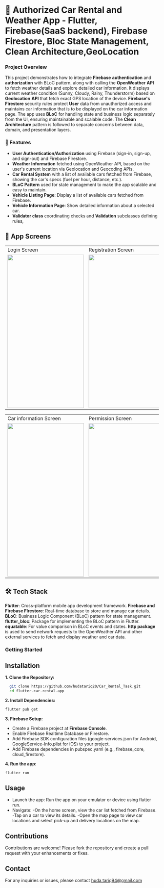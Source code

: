 # 🛵 Authorized Car Rental and Weather App - Flutter, Firebase(SaaS backend), Firebase Firestore, Bloc State Management, Clean Architecture,GeoLocation

### Project Overview

This project demonstrates how to integrate **Firebase** **authentication** and **authorization** with BLoC pattern, along with calling the **OpenWeather** **API** to fetch weather details and explore detailed car information. It displays current weather condition (Sunny, Cloudy, Rainy, Thunderstorm) based on **Geolocation** **API** that fetch exact GPS location of the device. 
 **Firebase's** **Firestore** security rules protect **User** data from unauthorized access and maintains car information that is to be displayed on the car information page.
The app uses **BLoC** for handling state and business logic separately from the UI, ensuring maintainable and scalable code. The **Clean Architecture** pattern is followed to separate concerns between data, domain, and presentation layers.

### 📱 Features
* **User Authentication/Authorization** using Firebase (sign-in, sign-up, and sign-out) and Firebase Firestore.
* **Weather Information** fetched using OpenWeather API, based on the user's current location via Geolocation and Geocoding APIs.
* **Car Rental System** with a list of available cars fetched from Firebase, showing the car's specs (fuel per hour, distance, etc.).
*  **BLoC Pattern** used for state management to make the app scalable and easy to maintain.
*  **Vehicle Listing Page**: Display a list of available cars fetched from Firebase.
*  **Vehicle Information Page**: Show detailed information about a selected car.
*  **Validator class** coordinating checks and **Validation** subclasses defining rules, 



## 🎨 App Screens
<table>
  <tr>
     <td>Login Screen</td>
     <td>Registration Screen</td>
     <td>Home Page(iOS)</td>
    
  </tr>
  <tr>
    <td><img src="https://github.com/user-attachments/assets/4f7233f4-a2f3-48cf-af60-53dbc6c9846f" width=250 height=500></td>
    <td><img src="https://github.com/user-attachments/assets/ae4c0547-a2a2-4a06-b984-d55489ff9762" width=250 height=500></td>
    <td><img src="https://github.com/user-attachments/assets/346f161d-c3de-4b30-8f20-71af50e94133" width=250 height=500></td>
  </tr>
 </table>
<table>
  <tr>
    <td>Car information Screen</td>
     <td>Permission Screen</td>
     <td>Home Page(Android)</td>
   
  </tr>
  <tr>
    <td><img src="https://github.com/user-attachments/assets/a2cf8def-3083-43c4-9ba5-954901a64350" width=250 height=500></td>
    <td><img src="https://github.com/user-attachments/assets/4eae5fc0-c1d4-4e4c-bf68-66df1c382242" width=250 height=500></td>
    <td><img src="https://github.com/user-attachments/assets/5a32b650-c790-4bea-b1f0-37757980f5eb" width=250 height=500></td>
  </tr>
 </table>

## 🛠️ Tech Stack
**Flutter**: Cross-platform mobile app development framework.
**Firebase and Firebase FIrestore**: Real-time database to store and manage car details.
**BLoC**: Business Logic Component (BLoC) pattern for state management.
**flutter_bloc**: Package for implementing the BLoC pattern in Flutter.
**equatable**: For value comparison in BLoC events and states.
**http package** is used to send network requests to the OpenWeather API and other external services to fetch and display weather and car data.



### Getting Started

## Installation

**1. Clone the Repository:**  

```sh
  git clone https://github.com/hudatariq20/Car_Rental_Task.git
  cd flutter-car-rental-app
```

**2. Install Dependencies:**

```sh
flutter pub get
```

**3. Firebase Setup:**
* Create a Firebase project at **Firebase Console**.
* Enable Firebase Realtime Database or Firestore.
* Add Firebase SDK configuration files (google-services.json for Android, GoogleService-Info.plist for iOS) to your project.
* Add Firebase dependencies in pubspec.yaml (e.g., firebase_core, cloud_firestore).

**4. Run the app:**

```sh
flutter run
```


## Usage
* Launch the app: Run the app on your emulator or device using flutter run.
* Navigate:
 -On the home screen, view the car list fetched from Firebase.
-Tap on a car to view its details.
-Open the map page to view car locations and select pick-up and delivery locations on the map.

## Contributions
Contributions are welcome! Please fork the repository and create a pull request with your enhancements or fixes.

## Contact
For any inquiries or issues, please contact huda.tariq94@gmail.com



